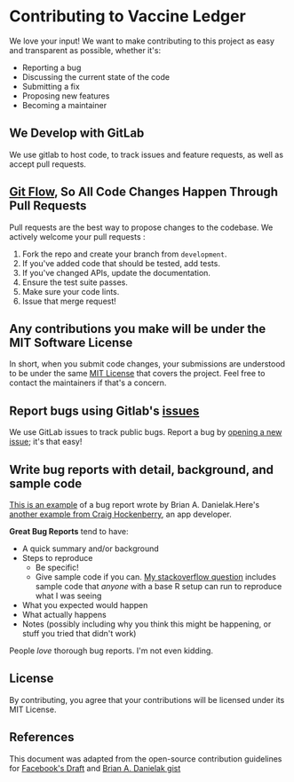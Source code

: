 # Contributing to Vaccine Ledger

We love your input! We want to make contributing to this project as easy and transparent as possible, whether it's:

- Reporting a bug
- Discussing the current state of the code
- Submitting a fix
- Proposing new features
- Becoming a maintainer

## We Develop with GitLab

We use gitlab to host code, to track issues and feature requests, as well as accept pull requests.

## [Git Flow](https://gitlab.com/statwig-public/theledger/-/wikis/GitFlow), So All Code Changes Happen Through Pull Requests

Pull requests are the best way to propose changes to the codebase. We actively welcome your pull requests :

1. Fork the repo and create your branch from `development`.
2. If you've added code that should be tested, add tests.
3. If you've changed APIs, update the documentation.
4. Ensure the test suite passes.
5. Make sure your code lints.
6. Issue that merge request!

## Any contributions you make will be under the MIT Software License

In short, when you submit code changes, your submissions are understood to be under the same [MIT License](http://choosealicense.com/licenses/mit/) that covers the project. Feel free to contact the maintainers if that's a concern.

## Report bugs using Gitlab's [issues](https://gitlab.com/statwig-public/theledger/-/issues)

We use GitLab issues to track public bugs. Report a bug by [opening a new issue](https://gitlab.com/statwig-public/theledger/-/issues); it's that easy!

## Write bug reports with detail, background, and sample code

[This is an example](http://stackoverflow.com/q/12488905/180626) of a bug report wrote by Brian A. Danielak.Here's [another example from Craig Hockenberry](http://www.openradar.me/11905408), an app developer.

**Great Bug Reports** tend to have:

- A quick summary and/or background
- Steps to reproduce
  - Be specific!
  - Give sample code if you can. [My stackoverflow question](http://stackoverflow.com/q/12488905/180626) includes sample code that _anyone_ with a base R setup can run to reproduce what I was seeing
- What you expected would happen
- What actually happens
- Notes (possibly including why you think this might be happening, or stuff you tried that didn't work)

People _love_ thorough bug reports. I'm not even kidding.

## License

By contributing, you agree that your contributions will be licensed under its MIT License.

## References

This document was adapted from the open-source contribution guidelines for [Facebook's Draft](https://github.com/facebook/draft-js/blob/a9316a723f9e918afde44dea68b5f9f39b7d9b00/CONTRIBUTING.md) and [Brian A. Danielak gist](https://gist.github.com/briandk/3d2e8b3ec8daf5a27a62)
